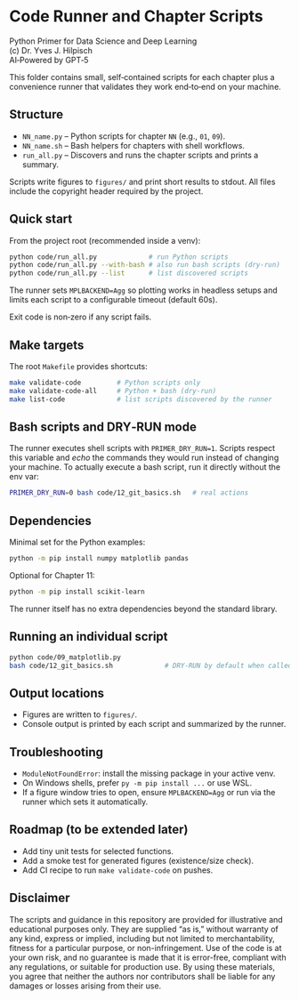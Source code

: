 # Code Runner and Chapter Scripts

Python Primer for Data Science and Deep Learning  
(c) Dr. Yves J. Hilpisch  
AI‑Powered by GPT‑5

This folder contains small, self‑contained scripts for each chapter plus a
convenience runner that validates they work end‑to‑end on your machine.

## Structure

- `NN_name.py` – Python scripts for chapter `NN` (e.g., `01`, `09`).
- `NN_name.sh` – Bash helpers for chapters with shell workflows.
- `run_all.py` – Discovers and runs the chapter scripts and prints a summary.

Scripts write figures to `figures/` and print short results to stdout. All
files include the copyright header required by the project.

## Quick start

From the project root (recommended inside a venv):

```bash
python code/run_all.py             # run Python scripts
python code/run_all.py --with-bash # also run bash scripts (dry‑run)
python code/run_all.py --list      # list discovered scripts
```

The runner sets `MPLBACKEND=Agg` so plotting works in headless setups and
limits each script to a configurable timeout (default 60s).

Exit code is non‑zero if any script fails.

## Make targets

The root `Makefile` provides shortcuts:

```bash
make validate-code         # Python scripts only
make validate-code-all     # Python + bash (dry‑run)
make list-code             # list scripts discovered by the runner
```

## Bash scripts and DRY‑RUN mode

The runner executes shell scripts with `PRIMER_DRY_RUN=1`. Scripts respect this
variable and *echo* the commands they would run instead of changing your
machine. To actually execute a bash script, run it directly without the env var:

```bash
PRIMER_DRY_RUN=0 bash code/12_git_basics.sh   # real actions
```

## Dependencies

Minimal set for the Python examples:

```bash
python -m pip install numpy matplotlib pandas
```

Optional for Chapter 11:

```bash
python -m pip install scikit-learn
```

The runner itself has no extra dependencies beyond the standard library.

## Running an individual script

```bash
python code/09_matplotlib.py
bash code/12_git_basics.sh             # DRY‑RUN by default when called by runner
```

## Output locations

- Figures are written to `figures/`.
- Console output is printed by each script and summarized by the runner.

## Troubleshooting

- `ModuleNotFoundError`: install the missing package in your active venv.
- On Windows shells, prefer `py -m pip install ...` or use WSL.
- If a figure window tries to open, ensure `MPLBACKEND=Agg` or run via the
  runner which sets it automatically.

## Roadmap (to be extended later)

- Add tiny unit tests for selected functions.
- Add a smoke test for generated figures (existence/size check).
- Add CI recipe to run `make validate-code` on pushes.

## Disclaimer

The scripts and guidance in this repository are provided for illustrative and educational purposes only. They are supplied “as is,” without warranty of any kind, express or implied, including but not limited to merchantability, fitness for a particular purpose, or non-infringement. Use of the code is at your own risk, and no guarantee is made that it is error-free, compliant with any regulations, or suitable for production use. By using these materials, you agree that neither the authors nor contributors shall be liable for any damages or losses arising from their use.
